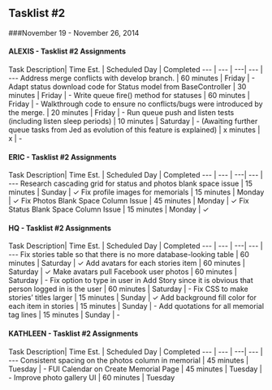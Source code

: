 ## Tasklist #2
###November 19 - November 26, 2014

#### ALEXIS - Tasklist #2 Assignments
Task Description| Time Est. | Scheduled Day | Completed
---   | ---   | ---| --- | ---
Address merge conflicts with develop branch. | 60 minutes | Friday | -
Adapt status download code for Status model from BaseController | 30 minutes | Friday | -
Write queue fire() method for statuses | 60 minutes | Friday | -
Walkthrough code to ensure no conflicts/bugs were introduced by the merge. | 20 minutes | Friday | -
Run queue push and listen tests (including listen sleep periods) | 10 minutes | Saturday | -
(Awaiting further queue tasks from Jed as evolution of this feature is explained) | x minutes | x | -



#### ERIC - Tasklist #2 Assignments
Task Description| Time Est. | Scheduled Day | Completed
---   | ---   | ---| --- | ---
Research cascading grid for status and photos blank space issue | 15 minutes | Sunday | ✓
Fix profile images for memorials | 15 minutes | Monday | ✓
Fix Photos Blank Space Column Issue | 45 minutes | Monday | ✓
Fix Status Blank Space Column Issue | 15 minutes | Monday | ✓


#### HQ - Tasklist #2 Assignments
Task Description| Time Est. | Scheduled Day | Completed
---   | ---   | ---| --- | ---
Fix stories table so that there is no more database-looking table | 60 minutes | Saturday | ✓
Add avatars for each stories item | 60 minutes | Saturday | ✓
Make avatars pull Facebook user photos | 60 minutes | Saturday | -
Fix option to type in user in Add Story since it is obvious that person logged in is the user | 60 minutes | Saturday | -
Fix CSS to make stories’ titles larger | 15 minutes | Sunday | ✓
Add background fill color for each item in stories | 15 minutes | Sunday | -
Add quotations for all memorial tag lines | 15 minutes | Sunday | -




#### KATHLEEN - Tasklist #2 Assignments
Task Description| Time Est. | Scheduled Day | Completed
---   | ---   | ---| --- | ---
Consistent spacing on the photos column in memorial | 45 minutes | Tuesday | -
FUI Calendar on Create Memorial Page | 45 minutes | Tuesday | -
Improve photo gallery UI | 60 minutes | Tuesday
